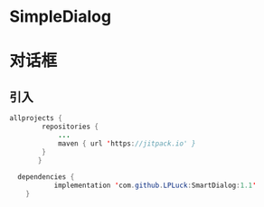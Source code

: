 # SimpleDialog
对话框
======
引入
----
```java
allprojects {
		repositories {
			...
			maven { url 'https://jitpack.io' }
		}
	   }
  
  dependencies {
	       implementation 'com.github.LPLuck:SmartDialog:1.1'
	}
```
